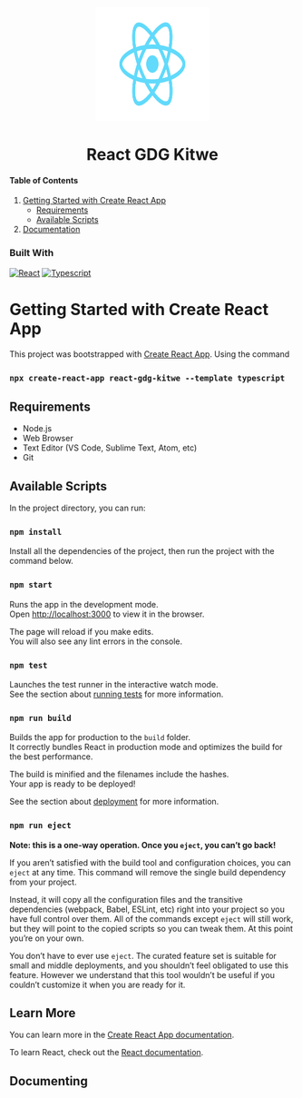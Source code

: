 <!-- Title in the center with image on top -->
<div align="center">
  <img src="/src/logo.svg" alt="React GDG Kitwe Logo" width="200" height="200">
    <h1>React GDG Kitwe</h1>
</div>

<div>
  <h4>Table of Contents</h4>
  <ol>
    <li>
      <a href="#getting-started-with-create-react-app">Getting Started with Create React App</a>
      <ul>
        <li><a href="#requirements">Requirements</a></li>
        <li><a href="#available-scripts">Available Scripts</a></li>
      </ul>
    </li>
    <li>
      <a href="#documenting">Documentation</a>
    </li>
  </ol>
</div>

### Built With
[![React][React.js]][React-url]
[![Typescript]][Typescript]

# Getting Started with Create React App

This project was bootstrapped with [Create React App](https://github.com/facebook/create-react-app). Using the command 

### `npx create-react-app react-gdg-kitwe --template typescript`

## Requirements
- Node.js
- Web Browser
- Text Editor (VS Code, Sublime Text, Atom, etc)
- Git
## Available Scripts

In the project directory, you can run:

### `npm install`
Install all the dependencies of the project, then run the project with the command below.

### `npm start`

Runs the app in the development mode.\
Open [http://localhost:3000](http://localhost:3000) to view it in the browser.

The page will reload if you make edits.\
You will also see any lint errors in the console.

### `npm test`

Launches the test runner in the interactive watch mode.\
See the section about [running tests](https://facebook.github.io/create-react-app/docs/running-tests) for more information.

### `npm run build`

Builds the app for production to the `build` folder.\
It correctly bundles React in production mode and optimizes the build for the best performance.

The build is minified and the filenames include the hashes.\
Your app is ready to be deployed!

See the section about [deployment](https://facebook.github.io/create-react-app/docs/deployment) for more information.

### `npm run eject`

**Note: this is a one-way operation. Once you `eject`, you can’t go back!**

If you aren’t satisfied with the build tool and configuration choices, you can `eject` at any time. This command will remove the single build dependency from your project.

Instead, it will copy all the configuration files and the transitive dependencies (webpack, Babel, ESLint, etc) right into your project so you have full control over them. All of the commands except `eject` will still work, but they will point to the copied scripts so you can tweak them. At this point you’re on your own.

You don’t have to ever use `eject`. The curated feature set is suitable for small and middle deployments, and you shouldn’t feel obligated to use this feature. However we understand that this tool wouldn’t be useful if you couldn’t customize it when you are ready for it.

## Learn More

You can learn more in the [Create React App documentation](https://facebook.github.io/create-react-app/docs/getting-started).

To learn React, check out the [React documentation](https://reactjs.org/).


 <!-- Documenting -->
 ## Documenting

[React.js]: https://img.shields.io/badge/React-20232A?style=for-the-badge&logo=react&logoColor=61DAFB
[React-url]: https://reactjs.org/
[Typescript]: https://img.shields.io/badge/Typescript-20232A?style=for-the-badge&logo=typescript
